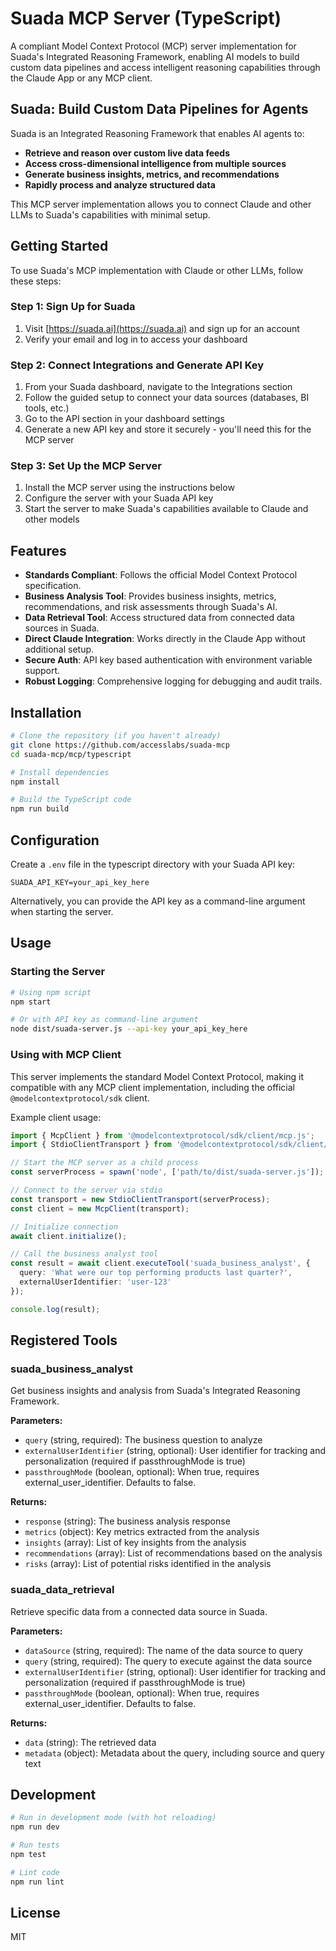 # Suada MCP Server (TypeScript)

A compliant Model Context Protocol (MCP) server implementation for Suada's Integrated Reasoning Framework, enabling AI models to build custom data pipelines and access intelligent reasoning capabilities through the Claude App or any MCP client.

## Suada: Build Custom Data Pipelines for Agents

Suada is an Integrated Reasoning Framework that enables AI agents to:

- **Retrieve and reason over custom live data feeds**
- **Access cross-dimensional intelligence from multiple sources**
- **Generate business insights, metrics, and recommendations**
- **Rapidly process and analyze structured data**

This MCP server implementation allows you to connect Claude and other LLMs to Suada's capabilities with minimal setup.

## Getting Started

To use Suada's MCP implementation with Claude or other LLMs, follow these steps:

### Step 1: Sign Up for Suada

1. Visit [https://suada.ai](https://suada.ai) and sign up for an account
2. Verify your email and log in to access your dashboard

### Step 2: Connect Integrations and Generate API Key

1. From your Suada dashboard, navigate to the Integrations section
2. Follow the guided setup to connect your data sources (databases, BI tools, etc.)
3. Go to the API section in your dashboard settings
4. Generate a new API key and store it securely - you'll need this for the MCP server

### Step 3: Set Up the MCP Server

1. Install the MCP server using the instructions below
2. Configure the server with your Suada API key
3. Start the server to make Suada's capabilities available to Claude and other models

## Features

- **Standards Compliant**: Follows the official Model Context Protocol specification.
- **Business Analysis Tool**: Provides business insights, metrics, recommendations, and risk assessments through Suada's AI.
- **Data Retrieval Tool**: Access structured data from connected data sources in Suada.
- **Direct Claude Integration**: Works directly in the Claude App without additional setup.
- **Secure Auth**: API key based authentication with environment variable support.
- **Robust Logging**: Comprehensive logging for debugging and audit trails.

## Installation

```bash
# Clone the repository (if you haven't already)
git clone https://github.com/accesslabs/suada-mcp
cd suada-mcp/mcp/typescript

# Install dependencies
npm install

# Build the TypeScript code
npm run build
```

## Configuration

Create a `.env` file in the typescript directory with your Suada API key:

```
SUADA_API_KEY=your_api_key_here
```

Alternatively, you can provide the API key as a command-line argument when starting the server.

## Usage

### Starting the Server

```bash
# Using npm script
npm start

# Or with API key as command-line argument
node dist/suada-server.js --api-key your_api_key_here
```

### Using with MCP Client

This server implements the standard Model Context Protocol, making it compatible with any MCP client implementation, including the official `@modelcontextprotocol/sdk` client.

Example client usage:

```typescript
import { McpClient } from '@modelcontextprotocol/sdk/client/mcp.js';
import { StdioClientTransport } from '@modelcontextprotocol/sdk/client/stdio.js';

// Start the MCP server as a child process
const serverProcess = spawn('node', ['path/to/dist/suada-server.js']);

// Connect to the server via stdio
const transport = new StdioClientTransport(serverProcess);
const client = new McpClient(transport);

// Initialize connection
await client.initialize();

// Call the business analyst tool
const result = await client.executeTool('suada_business_analyst', {
  query: 'What were our top performing products last quarter?',
  externalUserIdentifier: 'user-123'
});

console.log(result);
```

## Registered Tools

### suada_business_analyst

Get business insights and analysis from Suada's Integrated Reasoning Framework.

**Parameters:**
- `query` (string, required): The business question to analyze
- `externalUserIdentifier` (string, optional): User identifier for tracking and personalization (required if passthroughMode is true)
- `passthroughMode` (boolean, optional): When true, requires external_user_identifier. Defaults to false.

**Returns:**
- `response` (string): The business analysis response
- `metrics` (object): Key metrics extracted from the analysis
- `insights` (array): List of key insights from the analysis
- `recommendations` (array): List of recommendations based on the analysis
- `risks` (array): List of potential risks identified in the analysis

### suada_data_retrieval

Retrieve specific data from a connected data source in Suada.

**Parameters:**
- `dataSource` (string, required): The name of the data source to query
- `query` (string, required): The query to execute against the data source
- `externalUserIdentifier` (string, optional): User identifier for tracking and personalization (required if passthroughMode is true)
- `passthroughMode` (boolean, optional): When true, requires external_user_identifier. Defaults to false.

**Returns:**
- `data` (string): The retrieved data
- `metadata` (object): Metadata about the query, including source and query text

## Development

```bash
# Run in development mode (with hot reloading)
npm run dev

# Run tests
npm test

# Lint code
npm run lint
```

## License

MIT 